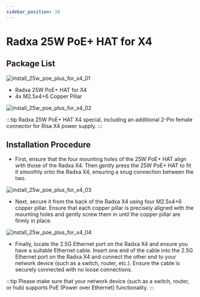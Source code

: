 ```yaml
---
sidebar_position: 10
---
```


# Radxa 25W PoE+ HAT for X4

## Package List

![install_25w_poe_plus_for_x4_01](/img/x/x4/25w_poe_plus_for_x4_01.webp)

- Radxa 25W PoE+ HAT for X4
- 4x M2.5x4+6 Copper Pillar

![install_25w_poe_plus_for_x4_02](/img/x/x4/25w_poe_plus_for_x4_02.webp)

:::tip
Radxa 25W PoE+ HAT X4 special, including an additional 2-Pin female connector for Risa X4 power supply.
:::

## Installation Procedure

- First, ensure that the four mounting holes of the 25W PoE+ HAT align with those of the Radxa X4. Then gently press the 25W PoE+ HAT to fit it smoothly onto the Radxa X4, ensuring a snug connection between the two.

![install_25w_poe_plus_for_x4_03](/img/x/x4/25w_poe_plus_for_x4_03.webp)

- Next, secure it from the back of the Radxa X4 using four M2.5x4+6 copper pillar. Ensure that each copper pillar is precisely aligned with the mounting holes and gently screw them in until the copper pillar are firmly in place.

![install_25w_poe_plus_for_x4_04](/img/x/x4/25w_poe_plus_for_x4_04.webp)

- Finally, locate the 2.5G Ethernet port on the Radxa X4 and ensure you have a suitable Ethernet cable. Insert one end of the cable into the 2.5G Ethernet port on the Radxa X4 and connect the other end to your network device (such as a switch, router, etc.). Ensure the cable is securely connected with no loose connections.

:::tip
Please make sure that your network device (such as a switch, router, or hub) supports PoE (Power over Ethernet) functionality.
:::

